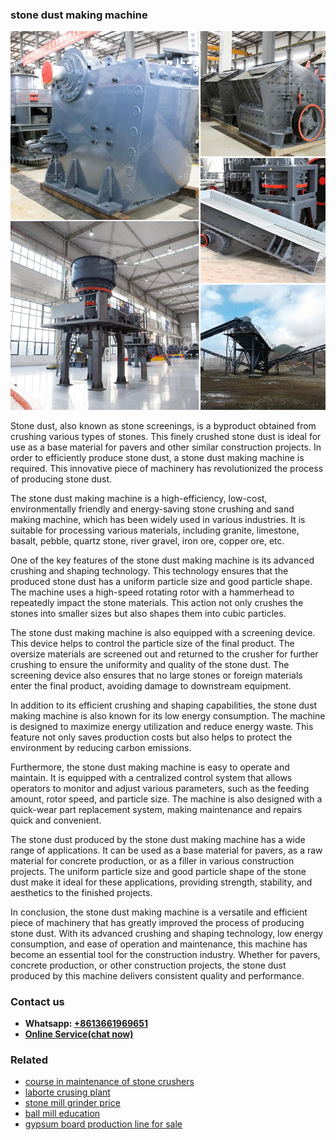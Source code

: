 <h3>stone dust making machine</h3><img src='1704857161.jpg' alt=''><p>Stone dust, also known as stone screenings, is a byproduct obtained from crushing various types of stones. This finely crushed stone dust is ideal for use as a base material for pavers and other similar construction projects. In order to efficiently produce stone dust, a stone dust making machine is required. This innovative piece of machinery has revolutionized the process of producing stone dust.</p><p>The stone dust making machine is a high-efficiency, low-cost, environmentally friendly and energy-saving stone crushing and sand making machine, which has been widely used in various industries. It is suitable for processing various materials, including granite, limestone, basalt, pebble, quartz stone, river gravel, iron ore, copper ore, etc.</p><p>One of the key features of the stone dust making machine is its advanced crushing and shaping technology. This technology ensures that the produced stone dust has a uniform particle size and good particle shape. The machine uses a high-speed rotating rotor with a hammerhead to repeatedly impact the stone materials. This action not only crushes the stones into smaller sizes but also shapes them into cubic particles.</p><p>The stone dust making machine is also equipped with a screening device. This device helps to control the particle size of the final product. The oversize materials are screened out and returned to the crusher for further crushing to ensure the uniformity and quality of the stone dust. The screening device also ensures that no large stones or foreign materials enter the final product, avoiding damage to downstream equipment.</p><p>In addition to its efficient crushing and shaping capabilities, the stone dust making machine is also known for its low energy consumption. The machine is designed to maximize energy utilization and reduce energy waste. This feature not only saves production costs but also helps to protect the environment by reducing carbon emissions.</p><p>Furthermore, the stone dust making machine is easy to operate and maintain. It is equipped with a centralized control system that allows operators to monitor and adjust various parameters, such as the feeding amount, rotor speed, and particle size. The machine is also designed with a quick-wear part replacement system, making maintenance and repairs quick and convenient.</p><p>The stone dust produced by the stone dust making machine has a wide range of applications. It can be used as a base material for pavers, as a raw material for concrete production, or as a filler in various construction projects. The uniform particle size and good particle shape of the stone dust make it ideal for these applications, providing strength, stability, and aesthetics to the finished projects.</p><p>In conclusion, the stone dust making machine is a versatile and efficient piece of machinery that has greatly improved the process of producing stone dust. With its advanced crushing and shaping technology, low energy consumption, and ease of operation and maintenance, this machine has become an essential tool for the construction industry. Whether for pavers, concrete production, or other construction projects, the stone dust produced by this machine delivers consistent quality and performance.</p><h3>Contact us</h3><ul><li><strong>Whatsapp:&nbsp;<a href="https://wa.me/8613661969651">+8613661969651</a></strong></li><li><a href="https://swt.shibang-china.com/?git&amp;zhl&amp;stone dust making machine"><strong>Online Service(chat now)</strong></a></li></ul><h3>Related</h3><ul><li><a href='course in maintenance of stone crushers.md'>course in maintenance of stone crushers</a></li><li><a href='laborte crusing plant.md'>laborte crusing plant</a></li><li><a href='stone mill grinder price.md'>stone mill grinder price</a></li><li><a href='ball mill education.md'>ball mill education</a></li><li><a href='gypsum board production line for sale.md'>gypsum board production line for sale</a></li></ul>